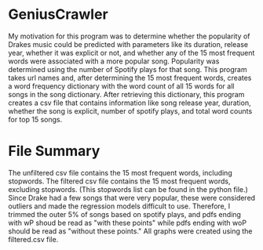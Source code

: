 # GeniusCrawler
My motivation for this program was to determine whether the popularity of Drakes music could be predicted with parameters like its duration, release year, whether it was explicit or not, and  whether any of the 15 most frequent words were associated with a more popular song. Popularity was determined using the number of Spotify plays for that song. This program takes url names and, after determining the 15 most frequent words, creates a word frequency dictionary with the word count of all 15 words for all songs in the song dictionary. After retrieving this dictionary, this program creates a csv file that contains information like song release year, duration, whether the song is explicit, number of spotify plays, and total word counts for top 15 songs.

# File Summary
The unfiltered csv file contains the 15 most frequent words, including stopwords. 
The filtered csv file contains the 15 most frequent words, excluding stopwords.
(This stopwords list can be found in the python file.)
Since Drake had a few songs that were very popular, these were considered outliers and made the regression models difficult to use. Therefore, I trimmed the outer 5% of songs based on spotify plays, and pdfs ending with wP shoud be read as "with these points" while pdfs ending with woP should be read as "without these points." All graphs were created using the filtered.csv file.

